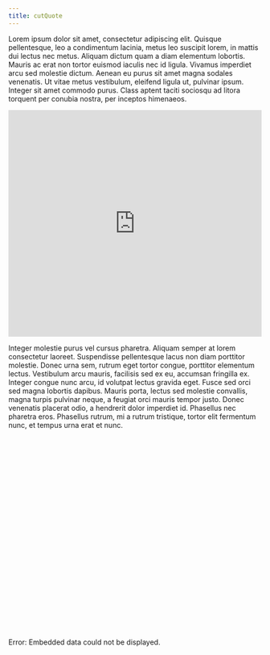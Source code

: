 ```yaml
---
title: cutQuote
---
```


Lorem ipsum dolor sit amet, consectetur adipiscing elit. Quisque pellentesque, leo a condimentum lacinia, metus leo suscipit lorem, in mattis dui lectus nec metus. Aliquam dictum quam a diam elementum lobortis. Mauris ac erat non tortor euismod iaculis nec id ligula. Vivamus imperdiet arcu sed molestie dictum. Aenean eu purus sit amet magna sodales venenatis. Ut vitae metus vestibulum, eleifend ligula ut, pulvinar ipsum. Integer sit amet commodo purus. Class aptent taciti sociosqu ad litora torquent per conubia nostra, per inceptos himenaeos.

<iframe width="100%" height="450" frameborder="0" style="border:0" src="https://cut-quote.appspot.com/?apiKey=TESTKEYTHATSHOULDBEREPLACED" scrolling="no" allowfullscreen="true" webkitallowfullscreen="true" mozallowfullscreen="true" oallowfullscreen="true" msallowfullscreen="true"></iframe>

Integer molestie purus vel cursus pharetra. Aliquam semper at lorem consectetur laoreet. Suspendisse pellentesque lacus non diam porttitor molestie. Donec urna sem, rutrum eget tortor congue, porttitor elementum lectus. Vestibulum arcu mauris, facilisis sed ex eu, accumsan fringilla ex. Integer congue nunc arcu, id volutpat lectus gravida eget. Fusce sed orci sed magna lobortis dapibus. Mauris porta, lectus sed molestie convallis, magna turpis pulvinar neque, a feugiat orci mauris tempor justo. Donec venenatis placerat odio, a hendrerit dolor imperdiet id. Phasellus nec pharetra eros. Phasellus rutrum, mi a rutrum tristique, tortor elit fermentum nunc, et tempus urna erat et nunc.

<object data="https://www.thevelop.io/app?apiKey=5738196700758016" width="600" height="400">
    <embed src="https://www.thevelop.io/app?apiKey=5738196700758016" width="600" height="400"> </embed>
    Error: Embedded data could not be displayed.
</object>
